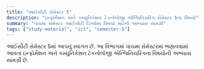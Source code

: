 ```yaml
---
title: "આઈસીટી સેમેસ્ટર 5"
description: "ઇન્ફોર્મેશન અને કમ્યુનિકેશન ટેકનોલોજી એન્જિનિયરિંગ સેમેસ્ટર 5ના વિષયો"
summary: "પાંચમા સેમેસ્ટર આઈસીટી ડિપ્લોમા વિષયો માટેની અભ્યાસ સામગ્રી"
tags: ["study-material", "ict", "semester-5"]
---
```


આઈસીટી સેમેસ્ટર 5માં આપનું સ્વાગત છે. આ વિભાગમાં પાંચમા સેમેસ્ટરમાં ભણાવવામાં આવતા ઇન્ફોર્મેશન અને કમ્યુનિકેશન ટેકનોલોજી એન્જિનિયરિંગના વિષયોની અભ્યાસ સામગ્રી છે.
